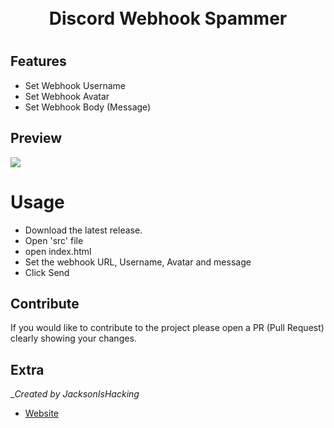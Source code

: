 <h1 align="center">
    <br>
    Discord Webhook Spammer
    <br>
<h1>


## Features 
* Set Webhook Username
* Set Webhook Avatar
* Set Webhook Body (Message)

## Preview
<img src="https://i.imgur.com/UbOQUwz.png">

# Usage
* Download the latest release.
* Open 'src' file
* open index.html
* Set the webhook URL, Username, Avatar and message
* Click Send

## Contribute
If you would like to contribute to the project please open a PR (Pull Request) clearly showing your changes.

## Extra
__Created by JacksonIsHacking_
* [Website](jacksonishacking.github.io)
</br>
